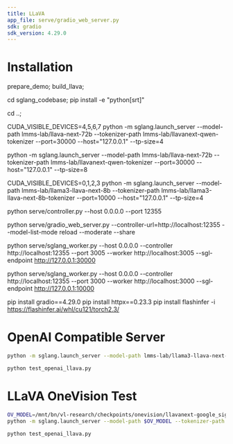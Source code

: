 ```yaml
---
title: LLaVA
app_file: serve/gradio_web_server.py
sdk: gradio
sdk_version: 4.29.0
---
```

# Installation

prepare_demo;
build_llava;

cd sglang_codebase;
pip install -e "python[srt]"

cd ..;

CUDA_VISIBLE_DEVICES=4,5,6,7 python -m sglang.launch_server --model-path lmms-lab/llava-next-72b --tokenizer-path lmms-lab/llavanext-qwen-tokenizer --port=30000 --host="127.0.0.1" --tp-size=4

python -m sglang.launch_server --model-path lmms-lab/llava-next-72b --tokenizer-path lmms-lab/llavanext-qwen-tokenizer --port=30000 --host="127.0.0.1" --tp-size=8

CUDA_VISIBLE_DEVICES=0,1,2,3 python -m sglang.launch_server --model-path lmms-lab/llama3-llava-next-8b --tokenizer-path lmms-lab/llama3-llava-next-8b-tokenizer --port=10000 --host="127.0.0.1" --tp-size=4


python serve/controller.py --host 0.0.0.0 --port 12355

python serve/gradio_web_server.py --controller-url=http://localhost:12355 --model-list-mode reload --moderate --share

python serve/sglang_worker.py --host 0.0.0.0 --controller http://localhost:12355 --port 3005 --worker http://localhost:3005 --sgl-endpoint http://127.0.0.1:30000

python serve/sglang_worker.py --host 0.0.0.0 --controller http://localhost:12355 --port 3000 --worker http://localhost:3000 --sgl-endpoint http://127.0.0.1:10000

<!-- python multimodal_chat.py --sglang_port=30000 -->

pip install gradio==4.29.0
pip install httpx==0.23.3
pip install flashinfer -i https://flashinfer.ai/whl/cu121/torch2.3/

# OpenAI Compatible Server
```bash
python -m sglang.launch_server --model-path lmms-lab/llama3-llava-next-8b --tokenizer-path lmms-lab/llama3-llava-next-8b-tokenizer --port=12000 --host="127.0.0.1" --tp-size=1 --chat-template llava_llama_3

python test_openai_llava.py
```

# LLaVA OneVision Test

```bash
OV_MODEL=/mnt/bn/vl-research/checkpoints/onevision/llavanext-google_siglip-so400m-patch14-384-Qwen_Qwen2-7B-Instruct-mid_to_final_next_2p4m_am9_continual_ov
python -m sglang.launch_server --model-path $OV_MODEL --tokenizer-path lmms-lab/llavanext-qwen-siglip-tokenizer --port=30000 --host="127.0.0.1" --tp-size=1

python test_openai_llava.py
```
